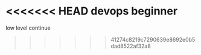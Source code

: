 <<<<<<< HEAD
devops beginner
=======
low level continue
>>>>>>> 41274c8219c7290639e8692e0b5dad8522af32a8
